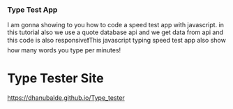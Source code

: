 
### Type Test App
I am gonna showing to you how to code a speed test app with javascript. in this tutorial also we use a quote database api and we get data from api and this code is also responsive❗️This javascript typing speed test app also show how many words you type per minutes!

# Type Tester Site
https://dhanubalde.github.io/Type_tester
